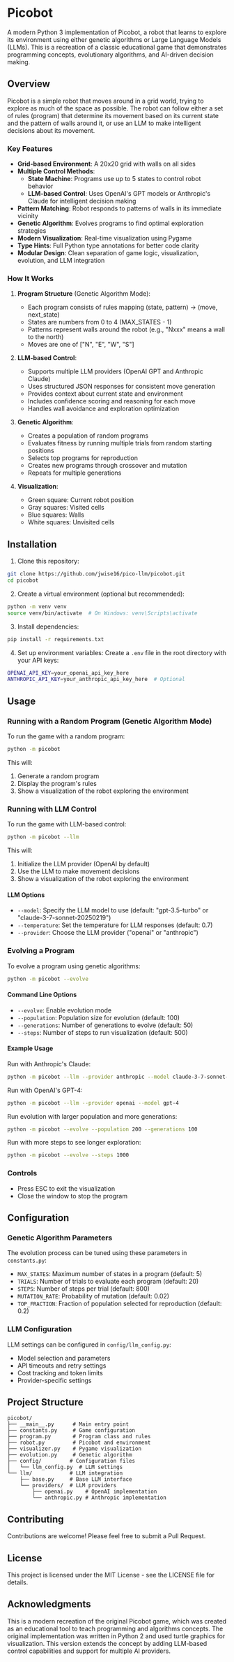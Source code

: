 # Picobot

A modern Python 3 implementation of Picobot, a robot that learns to explore its environment using either genetic algorithms or Large Language Models (LLMs). This is a recreation of a classic educational game that demonstrates programming concepts, evolutionary algorithms, and AI-driven decision making.

## Overview

Picobot is a simple robot that moves around in a grid world, trying to explore as much of the space as possible. The robot can follow either a set of rules (program) that determine its movement based on its current state and the pattern of walls around it, or use an LLM to make intelligent decisions about its movement.

### Key Features

- **Grid-based Environment**: A 20x20 grid with walls on all sides
- **Multiple Control Methods**:
  - **State Machine**: Programs use up to 5 states to control robot behavior
  - **LLM-based Control**: Uses OpenAI's GPT models or Anthropic's Claude for intelligent decision making
- **Pattern Matching**: Robot responds to patterns of walls in its immediate vicinity
- **Genetic Algorithm**: Evolves programs to find optimal exploration strategies
- **Modern Visualization**: Real-time visualization using Pygame
- **Type Hints**: Full Python type annotations for better code clarity
- **Modular Design**: Clean separation of game logic, visualization, evolution, and LLM integration

### How It Works

1. **Program Structure** (Genetic Algorithm Mode):
   - Each program consists of rules mapping (state, pattern) → (move, next_state)
   - States are numbers from 0 to 4 (MAX_STATES - 1)
   - Patterns represent walls around the robot (e.g., "Nxxx" means a wall to the north)
   - Moves are one of ["N", "E", "W", "S"]

2. **LLM-based Control**:
   - Supports multiple LLM providers (OpenAI GPT and Anthropic Claude)
   - Uses structured JSON responses for consistent move generation
   - Provides context about current state and environment
   - Includes confidence scoring and reasoning for each move
   - Handles wall avoidance and exploration optimization

3. **Genetic Algorithm**:
   - Creates a population of random programs
   - Evaluates fitness by running multiple trials from random starting positions
   - Selects top programs for reproduction
   - Creates new programs through crossover and mutation
   - Repeats for multiple generations

4. **Visualization**:
   - Green square: Current robot position
   - Gray squares: Visited cells
   - Blue squares: Walls
   - White squares: Unvisited cells

## Installation

1. Clone this repository:
```bash
git clone https://github.com/jwise16/pico-llm/picobot.git
cd picobot
```

2. Create a virtual environment (optional but recommended):
```bash
python -m venv venv
source venv/bin/activate  # On Windows: venv\Scripts\activate
```

3. Install dependencies:
```bash
pip install -r requirements.txt
```

4. Set up environment variables:
Create a `.env` file in the root directory with your API keys:
```bash
OPENAI_API_KEY=your_openai_api_key_here
ANTHROPIC_API_KEY=your_anthropic_api_key_here  # Optional
```

## Usage

### Running with a Random Program (Genetic Algorithm Mode)

To run the game with a random program:
```bash
python -m picobot
```

This will:
1. Generate a random program
2. Display the program's rules
3. Show a visualization of the robot exploring the environment

### Running with LLM Control

To run the game with LLM-based control:
```bash
python -m picobot --llm
```

This will:
1. Initialize the LLM provider (OpenAI by default)
2. Use the LLM to make movement decisions
3. Show a visualization of the robot exploring the environment

#### LLM Options
- `--model`: Specify the LLM model to use (default: "gpt-3.5-turbo" or "claude-3-7-sonnet-20250219")
- `--temperature`: Set the temperature for LLM responses (default: 0.7)
- `--provider`: Choose the LLM provider ("openai" or "anthropic")

### Evolving a Program

To evolve a program using genetic algorithms:
```bash
python -m picobot --evolve
```

#### Command Line Options

- `--evolve`: Enable evolution mode
- `--population`: Population size for evolution (default: 100)
- `--generations`: Number of generations to evolve (default: 50)
- `--steps`: Number of steps to run visualization (default: 500)

#### Example Usage

Run with Anthropic's Claude:
```bash
python -m picobot --llm --provider anthropic --model claude-3-7-sonnet-20250219
```

Run with OpenAI's GPT-4:
```bash
python -m picobot --llm --provider openai --model gpt-4
```

Run evolution with larger population and more generations:
```bash
python -m picobot --evolve --population 200 --generations 100
```

Run with more steps to see longer exploration:
```bash
python -m picobot --evolve --steps 1000
```

### Controls

- Press ESC to exit the visualization
- Close the window to stop the program

## Configuration

### Genetic Algorithm Parameters

The evolution process can be tuned using these parameters in `constants.py`:

- `MAX_STATES`: Maximum number of states in a program (default: 5)
- `TRIALS`: Number of trials to evaluate each program (default: 20)
- `STEPS`: Number of steps per trial (default: 800)
- `MUTATION_RATE`: Probability of mutation (default: 0.02)
- `TOP_FRACTION`: Fraction of population selected for reproduction (default: 0.2)

### LLM Configuration

LLM settings can be configured in `config/llm_config.py`:

- Model selection and parameters
- API timeouts and retry settings
- Cost tracking and token limits
- Provider-specific settings

## Project Structure

```
picobot/
├── __main__.py      # Main entry point
├── constants.py     # Game configuration
├── program.py       # Program class and rules
├── robot.py         # Picobot and environment
├── visualizer.py    # Pygame visualization
├── evolution.py     # Genetic algorithm
├── config/         # Configuration files
│   └── llm_config.py  # LLM settings
└── llm/            # LLM integration
    ├── base.py     # Base LLM interface
    └── providers/  # LLM providers
        ├── openai.py    # OpenAI implementation
        └── anthropic.py # Anthropic implementation
```

## Contributing

Contributions are welcome! Please feel free to submit a Pull Request.

## License

This project is licensed under the MIT License - see the LICENSE file for details.

## Acknowledgments

This is a modern recreation of the original Picobot game, which was created as an educational tool to teach programming and algorithms concepts. The original implementation was written in Python 2 and used turtle graphics for visualization. This version extends the concept by adding LLM-based control capabilities and support for multiple AI providers. 